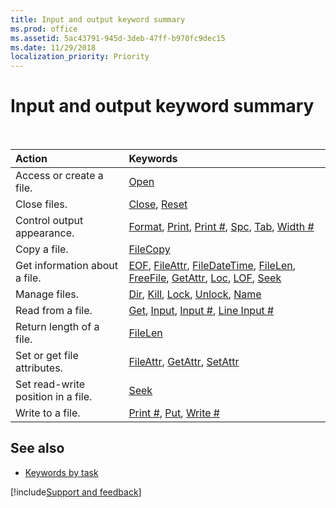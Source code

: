 ```yaml
---
title: Input and output keyword summary
ms.prod: office
ms.assetid: 5ac43791-945d-3deb-47ff-b970fc9dec15
ms.date: 11/29/2018
localization_priority: Priority
---
```



# Input and output keyword summary

<br/>

|Action|Keywords|
|:-----|:-----|
|Access or create a file.|[Open](open-statement.md)|
|Close files.|[Close](close-statement.md), [Reset](reset-statement.md)|
|Control output appearance.|[Format](format-function-visual-basic-for-applications.md), [Print](print-method.md), [Print #](printstatement.md), [Spc](spc-function.md), [Tab](tab-function.md), [Width #](widthstatement.md)|
|Copy a file.|[FileCopy](filecopy-statement.md)|
|Get information about a file.|[EOF](eof-function.md), [FileAttr](fileattr-function.md), [FileDateTime](filedatetime-function.md), [FileLen](filelen-function.md), [FreeFile](freefile-function.md), [GetAttr](getattr-function.md), [Loc](loc-function.md), [LOF](lof-function.md), [Seek](seek-function.md)|
|Manage files.|[Dir](dir-function.md), [Kill](kill-statement.md), [Lock](lock-unlock-statements.md), [Unlock](lock-unlock-statements.md), [Name](name-statement.md)|
|Read from a file.|[Get](get-statement.md), [Input](input-function.md), [Input #](inputstatement.md), [Line Input #](line-inputstatement.md)|
|Return length of a file.|[FileLen](filelen-function.md)|
|Set or get file attributes.|[FileAttr](fileattr-function.md), [GetAttr](getattr-function.md), [SetAttr](setattr-statement.md)|
|Set read-write position in a file.|[Seek](seek-statement.md)|
|Write to a file.|[Print #](printstatement.md), [Put](put-statement.md), [Write #](writestatement.md)|

## See also

- [Keywords by task](keywords-by-task.md)

[!include[Support and feedback](~/includes/feedback-boilerplate.md)]